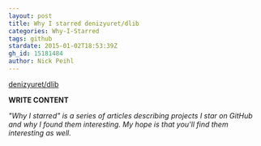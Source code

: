 ```yaml
---
layout: post
title: Why I starred denizyuret/dlib
categories: Why-I-Starred
tags: github
stardate: 2015-01-02T18:53:39Z
gh_id: 15181484
author: Nick Peihl
---
```


[denizyuret/dlib](star.repo.html_url)

**WRITE CONTENT**

*"Why I starred" is a series of articles describing projects I star on GitHub and why I found them interesting. My hope is that you'll find them interesting as well.*


